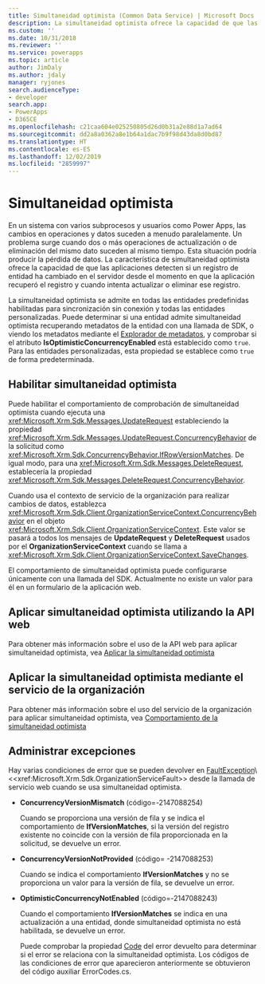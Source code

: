 ```yaml
---
title: Simultaneidad optimista (Common Data Service) | Microsoft Docs
description: La simultaneidad optimista ofrece la capacidad de que las aplicaciones detecten si un registro de entidad ha cambiado en el servidor desde el momento en que la aplicación recuperó el registro y cuando intenta actualizar o eliminar ese registro.
ms.custom: ''
ms.date: 10/31/2018
ms.reviewer: ''
ms.service: powerapps
ms.topic: article
author: JimDaly
ms.author: jdaly
manager: ryjones
search.audienceType:
- developer
search.app:
- PowerApps
- D365CE
ms.openlocfilehash: c21caa604e025250805d26d0b31a2e88d1a7ad64
ms.sourcegitcommit: dd2a8a0362a8e1b64a1dac7b9f98d43da8d0bd87
ms.translationtype: HT
ms.contentlocale: es-ES
ms.lasthandoff: 12/02/2019
ms.locfileid: "2859997"
---
```

# <a name="optimistic-concurrency"></a>Simultaneidad optimista

En un sistema con varios subprocesos y usuarios como Power Apps, las cambios en operaciones y datos suceden a menudo paralelamente. Un problema surge cuando dos o más operaciones de actualización o de eliminación del mismo dato suceden al mismo tiempo. Esta situación podría producir la pérdida de datos. La característica de simultaneidad optimista ofrece la capacidad de que las aplicaciones detecten si un registro de entidad ha cambiado en el servidor desde el momento en que la aplicación recuperó el registro y cuando intenta actualizar o eliminar ese registro.  
  
 La simultaneidad optimista se admite en todas las entidades predefinidas habilitadas para sincronización sin conexión y todas las entidades personalizadas. Puede determinar si una entidad admite simultaneidad optimista recuperando metadatos de la entidad con una llamada de SDK, o viendo los metadatos mediante el [Explorador de metadatos](browse-your-metadata.md), y comprobar si el atributo **IsOptimisticConcurrencyEnabled** está establecido como `true`. Para las entidades personalizadas, esta propiedad se establece como `true` de forma predeterminada.  
  
<a name="bkmk_enable"></a>   
## <a name="enable-optimistic-concurrency"></a>Habilitar simultaneidad optimista  
 Puede habilitar el comportamiento de comprobación de simultaneidad optimista cuando ejecuta una <xref:Microsoft.Xrm.Sdk.Messages.UpdateRequest> estableciendo la propiedad <xref:Microsoft.Xrm.Sdk.Messages.UpdateRequest.ConcurrencyBehavior> de la solicitud como <xref:Microsoft.Xrm.Sdk.ConcurrencyBehavior.IfRowVersionMatches>. De igual modo, para una <xref:Microsoft.Xrm.Sdk.Messages.DeleteRequest>, establecería la propiedad <xref:Microsoft.Xrm.Sdk.Messages.DeleteRequest.ConcurrencyBehavior>.  
  
 Cuando usa el contexto de servicio de la organización para realizar cambios de datos, establezca <xref:Microsoft.Xrm.Sdk.Client.OrganizationServiceContext.ConcurrencyBehavior> en el objeto <xref:Microsoft.Xrm.Sdk.Client.OrganizationServiceContext>. Este valor se pasará a todos los mensajes de **UpdateRequest** y **DeleteRequest** usados por el **OrganizationServiceContext** cuando se llama a <xref:Microsoft.Xrm.Sdk.Client.OrganizationServiceContext.SaveChanges>.  
  
 El comportamiento de simultaneidad optimista puede configurarse únicamente con una llamada del SDK. Actualmente no existe un valor para él en un formulario de la aplicación web.  
  
## <a name="apply-optimistic-concurrency-using-web-api"></a>Aplicar simultaneidad optimista utilizando la API web

Para obtener más información sobre el uso de la API web para aplicar simultaneidad optimista, vea [Aplicar la simultaneidad optimista](webapi/perform-conditional-operations-using-web-api.md##apply-optimistic-concurrency)


## <a name="apply-optimistic-concurrency-using-organization-service"></a>Aplicar la simultaneidad optimista mediante el servicio de la organización

Para obtener más información sobre el uso del servicio de la organización para aplicar simultaneidad optimista, vea [Comportamiento de la simultaneidad optimista](org-service/entity-operations-update-delete.md##optimistic-concurrency-behavior)
  
<a name="bkmk_handle"></a>   
## <a name="handle-exceptions"></a>Administrar excepciones  
 Hay varias condiciones de error que se pueden devolver en [FaultException](https://msdn.microsoft.com/library/ms576199\(v=vs.110\).aspx)\<<xref:Microsoft.Xrm.Sdk.OrganizationServiceFault>> desde la llamada de servicio web cuando se usa simultaneidad optimista.  
  
- **ConcurrencyVersionMismatch** (código=-2147088254)  
  
     Cuando se proporciona una versión de fila y se indica el comportamiento de **IfVersionMatches**, si la versión del registro existente no coincide con la versión de fila proporcionada en la solicitud, se devuelve un error.  
  
- **ConcurrencyVersionNotProvided** (código= -2147088253)  
  
     Cuando se indica el comportamiento **IfVersionMatches** y no se proporciona un valor para la versión de fila, se devuelve un error.  
  
- **OptimisticConcurrencyNotEnabled** (código=-2147088243)  
  
     Cuando el comportamiento **IfVersionMatches** se indica en una actualización a una entidad, donde simultaneidad optimista no está habilitada, se devuelve un error.  
  
  Puede comprobar la propiedad [Code](https://msdn.microsoft.com/library/system.servicemodel.faultexception.code\(v=vs.110\).aspx) del error devuelto para determinar si el error se relaciona con la simultaneidad optimista. Los códigos de las condiciones de error que aparecieron anteriormente se obtuvieron del código auxiliar ErrorCodes.cs.  
  
